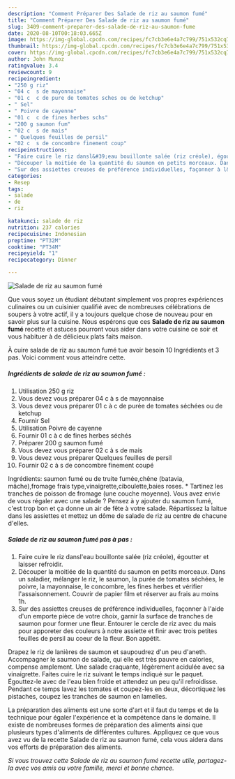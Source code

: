 ```yaml
---
description: "Comment Préparer Des Salade de riz au saumon fumé"
title: "Comment Préparer Des Salade de riz au saumon fumé"
slug: 3409-comment-preparer-des-salade-de-riz-au-saumon-fume
date: 2020-08-10T00:18:03.665Z
image: https://img-global.cpcdn.com/recipes/fc7cb3e6e4a7c799/751x532cq70/salade-de-riz-au-saumon-fume-photo-principale-de-la-recette.jpg
thumbnail: https://img-global.cpcdn.com/recipes/fc7cb3e6e4a7c799/751x532cq70/salade-de-riz-au-saumon-fume-photo-principale-de-la-recette.jpg
cover: https://img-global.cpcdn.com/recipes/fc7cb3e6e4a7c799/751x532cq70/salade-de-riz-au-saumon-fume-photo-principale-de-la-recette.jpg
author: John Munoz
ratingvalue: 3.4
reviewcount: 9
recipeingredient:
- "250 g riz"
- "04 c  s de mayonnaise"
- "01 c  c de pure de tomates sches ou de ketchup"
- " Sel"
- " Poivre de cayenne"
- "01 c  c de fines herbes schs"
- "200 g saumon fum"
- "02 c  s de mais"
- " Quelques feuilles de persil"
- "02 c  s de concombre finement coup"
recipeinstructions:
- "Faire cuire le riz dansl&#39;eau bouillonte salée (riz créole), égoutter et laisser refroidir."
- "Découper la moitiée de la quantité du saumon en petits morceaux. Dans un saladier, mélanger le riz, le saumon, la purée de tomates séchées, le poivre, la mayonnaise, le concombre, les fines herbes et vérifier l&#39;assaisonnement. Couvrir de papier film et réserver au frais au moins 1h."
- "Sur des assiettes creuses de préférence individuelles, façonner à l&#39;aide d&#39;un emporte pièce de votre choix, garnir la surface de tranches de saumon pour former une fleur. Entourer le cercle de riz avec du mais pour apporeter des couleurs à notre assiette et finir avec trois petites feuilles de persil au coeur de la fleur. Bon appétit."
categories:
- Resep
tags:
- salade
- de
- riz

katakunci: salade de riz 
nutrition: 237 calories
recipecuisine: Indonesian
preptime: "PT32M"
cooktime: "PT34M"
recipeyield: "1"
recipecategory: Dinner

---
```



![Salade de riz au saumon fumé](https://img-global.cpcdn.com/recipes/fc7cb3e6e4a7c799/751x532cq70/salade-de-riz-au-saumon-fume-photo-principale-de-la-recette.jpg)

Que vous soyez un étudiant débutant simplement vos propres expériences culinaires ou un cuisinier qualifié avec de nombreuses célébrations de soupers à votre actif, il y a toujours quelque chose de nouveau pour en savoir plus sur la cuisine. Nous espérons que ces <strong> Salade de riz au saumon fumé </strong> recette et astuces pourront vous aider dans votre cuisine ce soir et vous habituer à de délicieux plats faits maison.

<!--inarticleads1-->

À cuire salade de riz au saumon fumé tue avoir besoin 10 Ingrédients et 3 pas. Voici comment vous atteindre cette.

##### Ingrédients de salade de riz au saumon fumé :

1. Utilisation 250 g riz
1. Vous devez vous préparer 04 c à s de mayonnaise
1. Vous devez vous préparer 01 c à c de purée de tomates séchées ou de ketchup
1. Fournir  Sel
1. Utilisation  Poivre de cayenne
1. Fournir 01 c à c de fines herbes séchés
1. Préparer 200 g saumon fumé
1. Vous devez vous préparer 02 c à s de mais
1. Vous devez vous préparer  Quelques feuilles de persil
1. Fournir 02 c à s de concombre finement coupé


Ingrédients: saumon fumé ou de truite fumée,chêne (batavia, mâche),fromage frais type,vinaigrette,ciboulette,baies roses. * Tartinez les tranches de poisson de fromage (une couche moyenne). Vous avez envie de vous régaler avec une salade ? Pensez à y ajouter du saumon fumé, c&#39;est trop bon et ça donne un air de fête à votre salade. Répartissez la laitue dans les assiettes et mettez un dôme de salade de riz au centre de chacune d&#39;elles. 

<!--inarticleads2-->

##### Salade de riz au saumon fumé pas à pas :

1. Faire cuire le riz dansl&#39;eau bouillonte salée (riz créole), égoutter et laisser refroidir.
1. Découper la moitiée de la quantité du saumon en petits morceaux. Dans un saladier, mélanger le riz, le saumon, la purée de tomates séchées, le poivre, la mayonnaise, le concombre, les fines herbes et vérifier l&#39;assaisonnement. Couvrir de papier film et réserver au frais au moins 1h.
1. Sur des assiettes creuses de préférence individuelles, façonner à l&#39;aide d&#39;un emporte pièce de votre choix, garnir la surface de tranches de saumon pour former une fleur. Entourer le cercle de riz avec du mais pour apporeter des couleurs à notre assiette et finir avec trois petites feuilles de persil au coeur de la fleur. Bon appétit.


Drapez le riz de lanières de saumon et saupoudrez d&#39;un peu d&#39;aneth. Accompagner le saumon de salade, qui elle est très pauvre en calories, compense amplement. Une salade craquante, légèrement acidulée avec sa vinaigrette. Faites cuire le riz suivant le temps indiqué sur le paquet. Égouttez-le avec de l&#39;eau bien froide et attendez un peu qu&#39;il refroidisse. Pendant ce temps lavez les tomates et coupez-les en deux, décortiquez les pistaches, coupez les tranches de saumon en lamelles. 

<!--inarticleads1-->

<p>
La préparation des aliments est une sorte d'art et il faut du temps et de la technique pour égaler l'expérience et la compétence dans le domaine. Il existe de nombreuses formes de préparation des aliments ainsi que plusieurs types d'aliments de différentes cultures. Appliquez ce que vous avez vu de la recette Salade de riz au saumon fumé, cela vous aidera dans vos efforts de préparation des aliments.
</p>

<p>
<i>Si vous trouvez cette Salade de riz au saumon fumé recette utile, partagez-la avec vos amis ou votre famille, merci et bonne chance.</i>
</p>
